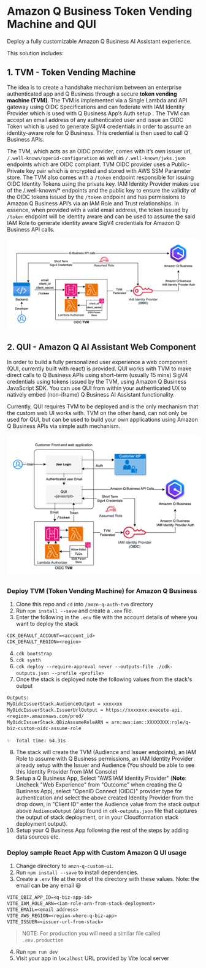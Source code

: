 # Amazon Q Business Token Vending Machine and QUI

Deploy a fully customizable Amazon Q Business AI Assistant experience.

This solution includes:

## 1. TVM - Token Vending Machine

The idea is to create a handshake mechanism between an enterprise authenticated app and Q Business through a secure **token vending machine (TVM)**. The TVM is implemented via a Single Lambda and API gateway using OIDC Specifications and can federate with IAM Identity Provider which is used with Q Business App’s Auth setup . The TVM can accept an email address of any authenticated user and issue an OIDC Token which is used to generate SigV4 credentials in order to assume an identity-aware role for Q Business. This credential is then used to call Q Business APIs. 

The TVM, which acts as an OIDC provider, comes with it’s own issuer url, `/.well-known/openid-configuration`  as well as `/.well-known/jwks.json` endpoints which are OIDC compliant. TVM OIDC provider uses a Public-Private key pair which is encrypted and stored with AWS SSM Parameter store. The TVM also comes with a `/token` endpoint responsible for issuing OIDC Identity Tokens using the private key. IAM Identity Provider makes use of the /.well-known/* endpoints and the public key to ensure the validity of the OIDC tokens issued by the `/token` endpoint and has permissions to Amazon Q Business API’s via an IAM Role and Trust relationships. In essence, when provided with a valid email address, the token issued by `/token` endpoint will be identity aware and can be used to assume the said IAM Role to generate identity aware SigV4 credentials for Amazon Q Business API calls.

![TVM](./images/TVM_Arch_Standalone.png)

## 2. QUI - Amazon Q AI Assistant Web Component

In order to build a fully personalized user experience a web component (QUI, currently built with react) is provided. QUI works with TVM to make direct calls to Q Business APIs using short-term (usually 15 mins) SigV4 credentials using tokens issued by the TVM, using Amazon Q Business JavaScript SDK. You can use QUI from within your authenticated UX to natively embed (non-iframe) Q Business AI Assistant functionality.

Currently, QUI requires TVM to be deployed and is the only mechanism that the custom web UI works with. TVM on the other hand, can not only be used for QUI, but can be used to build your own applications using Amazon Q Business APIs via simple auth mechanism.

![QUI](./images/TVM_Arch_QUI.png)

### Deploy TVM (Token Vending Machine) for Amazon Q Business

1. Clone this repo and `cd` into `/amzn-q-auth-tvm` directory
2. Run `npm install --save` and create a `.env` file.
3. Enter the following in the `.env` file with the account details of where you want to deploy the stack

```
CDK_DEFAULT_ACCOUNT=<account_id>
CDK_DEFAULT_REGION=<region>
```

4. `cdk bootstrap`
5. `cdk synth`
6. `cdk deploy --require-approval never --outputs-file ./cdk-outputs.json --profile <profile>`
7. Once the stack is deployed note the following values from the stack's output

```
Outputs:
MyOidcIssuerStack.AudienceOutput = xxxxxxx
MyOidcIssuerStack.IssuerUrlOutput = https://xxxxxxx.execute-api.<region>.amazonaws.com/prod/
MyOidcIssuerStack.QBizAssumeRoleARN = arn:aws:iam::XXXXXXXX:role/q-biz-custom-oidc-assume-role

✨  Total time: 64.31s
```

8. The stack will create the TVM (Audience and Issuer endpoints), an IAM Role to assume with Q Business permissions, an IAM Identity Provider already setup with the Issuer and Audience (You should be able to see this Identity Provider from IAM Console)
9. Setup a Q Business App, Select "AWS IAM Identity Provider" (**Note**: Uncheck "Web Experience" from "Outcome" when creating the Q Business App), select "OpenID Connect (OIDC)" provider type for authentication and select the above created Identity Provider from the drop down, in "Client ID" enter the Audience value from the stack output above `AudienceOutput` (also found in `cdk-outputs.json` file that captures the output of stack deployment, or in your Cloudformation stack deployment output).
10. Setup your Q Business App following the rest of the steps by adding data sources etc.

### Deploy sample React App with Custom Amazon Q UI usage

1. Change directory to `amzn-q-custom-ui`.
2. Run `npm install --save` to install dependencies.
3. Create a `.env` file at the root of the directory with these values. Note: the email can be any email 😃

```
VITE_QBIZ_APP_ID=<q-biz-app-id>
VITE_IAM_ROLE_ARN=<iam-role-arn-from-stack-deployment>
VITE_EMAIL=<email address>
VITE_AWS_REGION=<region-where-q-biz-app>
VITE_ISSUER=<issuer-url-from-stack>
```

> NOTE: For production you will need a similar file called `.env.production`

4. Run `npm run dev`
5. Visit your app in `localhost` URL provided by Vite local server